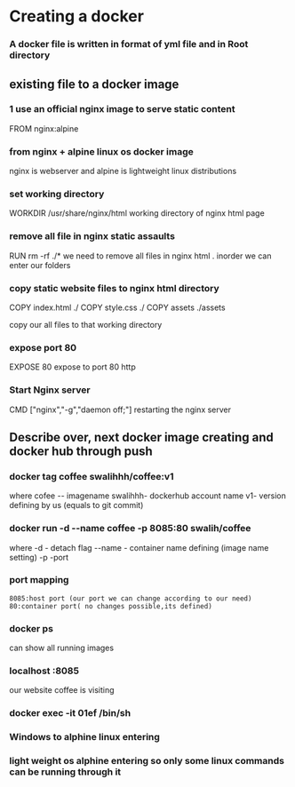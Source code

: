 # Creating a docker
### A docker file is written in format of yml file and in Root directory
## existing file to a docker image
### 1 use an official nginx image to serve static content
FROM nginx:alpine
###  from nginx + alpine linux os docker image  
nginx is webserver and alpine is lightweight linux distributions

### set working directory
WORKDIR /usr/share/nginx/html
working directory of nginx html page

### remove all file in nginx static assaults
RUN rm -rf ./*
we need to remove all files in nginx html . inorder we can enter our folders

### copy static website files to nginx html directory
COPY index.html ./
COPY style.css ./
COPY assets ./assets 

copy our all files to that working directory
### expose port 80
EXPOSE 80
expose to port 80 http

### Start Nginx server
CMD ["nginx","-g","daemon off;"]
restarting the nginx server 

##  Describe over, next docker image creating and docker hub through push

### docker tag coffee swalihhh/coffee:v1
where cofee -- imagename
    swalihhh- dockerhub account name
    v1- version defining by us
(equals to git commit)    

### docker run -d --name coffee -p 8085:80 swalih/coffee
where -d - detach flag
    --name - container name defining (image name setting)
    -p -port
### port mapping    
    8085:host port (our port we can change according to our need)
    80:container port( no changes possible,its defined)

### docker ps 
can show all running images

### localhost :8085  
our website coffee is visiting


### docker exec -it 01ef /bin/sh
### Windows to alphine linux entering 
### light weight os alphine entering so only some linux commands can be running through it
